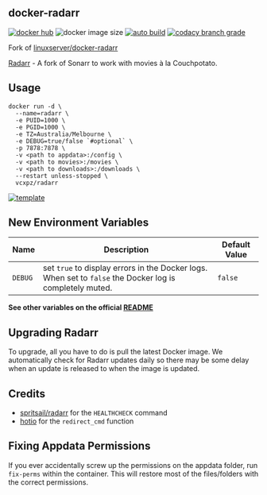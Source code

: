 ## docker-radarr

[![docker hub](https://img.shields.io/badge/docker_hub-link-blue?style=for-the-badge&logo=docker)](https://hub.docker.com/r/vcxpz/radarr) ![docker image size](https://img.shields.io/docker/image-size/vcxpz/radarr?style=for-the-badge&logo=docker) [![auto build](https://img.shields.io/badge/docker_builds-automated-blue?style=for-the-badge&logo=docker?color=d1aa67)](https://github.com/hydazz/docker-radarr/actions?query=workflow%3A"Auto+Builder+CI") [![codacy branch grade](https://img.shields.io/codacy/grade/f0bc44e57131401490bc22ca08aa8629/main?style=for-the-badge&logo=codacy)](https://app.codacy.com/gh/hydazz/docker-radarr)

Fork of [linuxserver/docker-radarr](https://github.com/linuxserver/docker-radarr/)

[Radarr](https://radarr.video/) - A fork of Sonarr to work with movies à la Couchpotato.

## Usage

    docker run -d \
      --name=radarr \
      -e PUID=1000 \
      -e PGID=1000 \
      -e TZ=Australia/Melbourne \
      -e DEBUG=true/false `#optional` \
      -p 7878:7878 \
      -v <path to appdata>:/config \
      -v <path to movies>:/movies \
      -v <path to downloads>:/downloads \
      --restart unless-stopped \
      vcxpz/radarr

[![template](https://img.shields.io/badge/unraid_template-ff8c2f?style=for-the-badge&logo=docker?color=d1aa67)](https://github.com/hydazz/docker-templates/blob/main/hydaz/radarr.xml)

## New Environment Variables

| Name    | Description                                                                                              | Default Value |
| ------- | -------------------------------------------------------------------------------------------------------- | ------------- |
| `DEBUG` | set `true` to display errors in the Docker logs. When set to `false` the Docker log is completely muted. | `false`       |

**See other variables on the official [README](https://github.com/linuxserver/docker-radarr/)**

## Upgrading Radarr

To upgrade, all you have to do is pull the latest Docker image. We automatically check for Radarr updates daily so there may be some delay when an update is released to when the image is updated.

## Credits

-   [spritsail/radarr](https://github.com/spritsail/radarr) for the `HEALTHCHECK` command
-   [hotio](https://github.com/hotio) for the `redirect_cmd` function

## Fixing Appdata Permissions

If you ever accidentally screw up the permissions on the appdata folder, run `fix-perms` within the container. This will restore most of the files/folders with the correct permissions.
